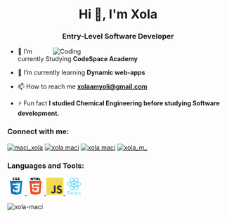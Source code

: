 <h1 align="center">Hi 👋, I'm Xola</h1>
<h3 align="center">Entry-Level Software Developer</h3>
<img align="right"   alt="Coding"   width="400"  src="https://cdnb.artstation.com/p/assets/images/images/028/991/999/original/anna-havrylyukh-.gif?1596125">



- 🔭 I’m currently Studying **CodeSpace Academy**

- 🌱 I’m currently learning **Dynamic web-apps**

- 📫 How to reach me **xolaamyoli@gmail.com**

- ⚡ Fun fact **I studied Chemical Engineering before studying Software development.**
  

<h3 align="left">Connect with me:</h3>
<p align="left">
<a href="https://twitter.com/maci_xola" target="blank"><img align="center" src="https://raw.githubusercontent.com/rahuldkjain/github-profile-readme-generator/master/src/images/icons/Social/twitter.svg" alt="maci_xola" height="30" width="40" /></a>
<a href="https://linkedin.com/in/xola maci" target="blank"><img align="center" src="https://raw.githubusercontent.com/rahuldkjain/github-profile-readme-generator/master/src/images/icons/Social/linked-in-alt.svg" alt="xola maci" height="30" width="40" /></a>
<a href="https://fb.com/xola maci" target="blank"><img align="center" src="https://raw.githubusercontent.com/rahuldkjain/github-profile-readme-generator/master/src/images/icons/Social/facebook.svg" alt="xola maci" height="30" width="40" /></a>
<a href="https://instagram.com/xola_m_" target="blank"><img align="center" src="https://raw.githubusercontent.com/rahuldkjain/github-profile-readme-generator/master/src/images/icons/Social/instagram.svg" alt="xola_m_" height="30" width="40" /></a>
</p>

<h3 align="left">Languages and Tools:</h3>
<p align="left"> <a href="https://www.w3schools.com/css/" target="_blank" rel="noreferrer"> <img src="https://raw.githubusercontent.com/devicons/devicon/master/icons/css3/css3-original-wordmark.svg" alt="css3" width="40" height="40"/> </a> <a href="https://www.w3.org/html/" target="_blank" rel="noreferrer"> <img src="https://raw.githubusercontent.com/devicons/devicon/master/icons/html5/html5-original-wordmark.svg" alt="html5" width="40" height="40"/> </a> <a href="https://developer.mozilla.org/en-US/docs/Web/JavaScript" target="_blank" rel="noreferrer"> <img src="https://raw.githubusercontent.com/devicons/devicon/master/icons/javascript/javascript-original.svg" alt="javascript" width="40" height="40"/> </a> <a href="https://reactjs.org/" target="_blank" rel="noreferrer"> <img src="https://raw.githubusercontent.com/devicons/devicon/master/icons/react/react-original-wordmark.svg" alt="react" width="40" height="40"/> </a> </p>

<p><img align="center" src="https://github-readme-stats.vercel.app/api/top-langs?username=xola-maci&show_icons=true&locale=en&layout=compact" alt="xola-maci" /></p>

<!---
Xola-Maci/Xola-Maci is a ✨ special ✨ repository because its `README.md` (this file) appears on your GitHub profile.
You can click the Preview link to take a look at your changes.
--->
